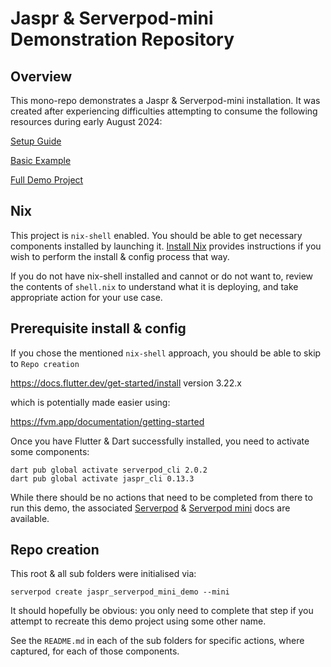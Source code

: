 # Jaspr & Serverpod-mini Demonstration Repository


## Overview

This mono-repo demonstrates a Jaspr & Serverpod-mini installation. It was created after experiencing difficulties attempting to consume the following resources during early August 2024:

[Setup Guide](https://pub.dev/documentation/jaspr_serverpod/latest/topics/Setup-topic.html)

[Basic Example](https://github.com/schultek/jaspr/tree/main/examples/backend_serverpod)

[Full Demo Project](https://github.com/schultek/jaspr/tree/main/apps/dart_quotes_server)


## Nix

This project is `nix-shell` enabled. You should be able to get necessary components installed by launching it. [Install Nix](https://nix.dev/install-nix) provides instructions if you wish to perform the install & config process that way.

If you do not have nix-shell installed and cannot or do not want to, review the contents of `shell.nix` to understand what it is deploying, and take appropriate action for your use case.


## Prerequisite install & config

If you chose the mentioned `nix-shell` approach, you should be able to skip to `Repo creation`

https://docs.flutter.dev/get-started/install version 3.22.x

which is potentially made easier using:

https://fvm.app/documentation/getting-started

Once you have Flutter & Dart successfully installed, you need to activate some components:

    dart pub global activate serverpod_cli 2.0.2
    dart pub global activate jaspr_cli 0.13.3

While there should be no actions that need to be completed from there to run this demo, the associated [Serverpod](https://docs.serverpod.dev) & [Serverpod mini](https://medium.com/serverpod/getting-started-with-serverpod-mini-58c71ffefa54) docs are available.


## Repo creation

This root & all sub folders were initialised via:

    serverpod create jaspr_serverpod_mini_demo --mini

It should hopefully be obvious: you only need to complete that step if you attempt to recreate this demo project using some other name.

See the `README.md` in each of the sub folders for specific actions, where captured, for each of those components.
